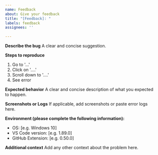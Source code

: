 ```yaml
---
name: Feedback
about: Give your feedback
title: "[Feedback]: "
labels: feedback
assignees: ''
 
---
```

 
**Describe the bug**
A clear and concise suggestion.
 
**Steps to reproduce**
1. Go to '...'
2. Click on '....'
3. Scroll down to '....'
4. See error
 
**Expected behavior**
A clear and concise description of what you expected to happen.
 
**Screenshots or Logs**
If applicable, add screenshots or paste error logs here.
 
**Environment (please complete the following information):**
- OS: [e.g. Windows 10]
- VS Code version: [e.g. 1.89.0]
- GitHub Extension: [e.g. 0.50.0]
 
**Additional context**
Add any other context about the problem here.
 
